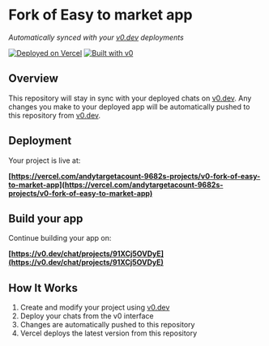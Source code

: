 # Fork of Easy to market app

*Automatically synced with your [v0.dev](https://v0.dev) deployments*

[![Deployed on Vercel](https://img.shields.io/badge/Deployed%20on-Vercel-black?style=for-the-badge&logo=vercel)](https://vercel.com/andytargetacount-9682s-projects/v0-fork-of-easy-to-market-app)
[![Built with v0](https://img.shields.io/badge/Built%20with-v0.dev-black?style=for-the-badge)](https://v0.dev/chat/projects/91XCj5OVDyE)

## Overview

This repository will stay in sync with your deployed chats on [v0.dev](https://v0.dev).
Any changes you make to your deployed app will be automatically pushed to this repository from [v0.dev](https://v0.dev).

## Deployment

Your project is live at:

**[https://vercel.com/andytargetacount-9682s-projects/v0-fork-of-easy-to-market-app](https://vercel.com/andytargetacount-9682s-projects/v0-fork-of-easy-to-market-app)**

## Build your app

Continue building your app on:

**[https://v0.dev/chat/projects/91XCj5OVDyE](https://v0.dev/chat/projects/91XCj5OVDyE)**

## How It Works

1. Create and modify your project using [v0.dev](https://v0.dev)
2. Deploy your chats from the v0 interface
3. Changes are automatically pushed to this repository
4. Vercel deploys the latest version from this repository